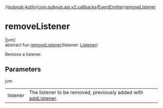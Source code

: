 //[pubnub-kotlin](../../../index.md)/[com.pubnub.api.v2.callbacks](../index.md)/[EventEmitter](index.md)/[removeListener](remove-listener.md)

# removeListener

[jvm]\
abstract fun [removeListener](remove-listener.md)(listener: [Listener](../../com.pubnub.api.callbacks/-listener/index.md))

Remove a listener.

## Parameters

jvm

| | |
|---|---|
| listener | The listener to be removed, previously added with [addListener](add-listener.md). |
